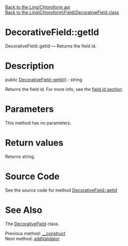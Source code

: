 [Back to the Ling/Chloroform api](https://github.com/lingtalfi/Chloroform/blob/master/doc/api/Ling/Chloroform.md)<br>
[Back to the Ling\Chloroform\Field\DecorativeField class](https://github.com/lingtalfi/Chloroform/blob/master/doc/api/Ling/Chloroform/Field/DecorativeField.md)


DecorativeField::getId
================



DecorativeField::getId — Returns the field id.




Description
================


public [DecorativeField::getId](https://github.com/lingtalfi/Chloroform/blob/master/doc/api/Ling/Chloroform/Field/DecorativeField/getId.md)() : string




Returns the field id.
For more info, see the [field id section](https://github.com/lingtalfi/Chloroform/blob/master/doc/pages/chloroform-discussion.md#the-field-id).




Parameters
================

This method has no parameters.


Return values
================

Returns string.








Source Code
===========
See the source code for method [DecorativeField::getId](https://github.com/lingtalfi/Chloroform/blob/master/Field/DecorativeField.php#L82-L85)


See Also
================

The [DecorativeField](https://github.com/lingtalfi/Chloroform/blob/master/doc/api/Ling/Chloroform/Field/DecorativeField.md) class.

Previous method: [__construct](https://github.com/lingtalfi/Chloroform/blob/master/doc/api/Ling/Chloroform/Field/DecorativeField/__construct.md)<br>Next method: [addValidator](https://github.com/lingtalfi/Chloroform/blob/master/doc/api/Ling/Chloroform/Field/DecorativeField/addValidator.md)<br>

